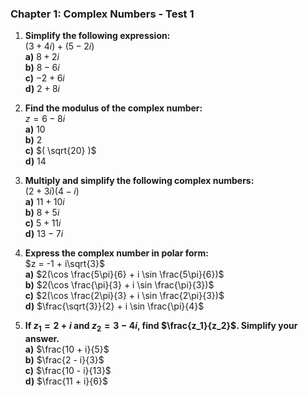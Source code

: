 ### Chapter 1: Complex Numbers - Test 1

1. **Simplify the following expression:**  
   $(3 + 4i) + (5 - 2i)$  \
   **a)** $8 + 2i$ \
   **b)** $8 - 6i$ \
   **c)** $-2 + 6i$ \
   **d)** $2 + 8i$
   
2. **Find the modulus of the complex number:**  
   $z = 6 - 8i$  \
   **a)** $10$ \
   **b)** $2$ \
   **c)** $( \sqrt{20} )$ \
   **d)** $14$ 

3. **Multiply and simplify the following complex numbers:**  
   $(2 + 3i)(4 - i)$  \
   **a)** $11 + 10i$ \
   **b)** $8 + 5i$ \
   **c)** $5 + 11i$ \
   **d)** $13 - 7i$ 

4. **Express the complex number in polar form:**  
   $z = -1 + i\sqrt{3}$  \
   **a)** $2(\cos \frac{5\pi}{6} + i \sin \frac{5\pi}{6})$ \
   **b)** $2(\cos \frac{\pi}{3} + i \sin \frac{\pi}{3})$ \
   **c)** $2(\cos \frac{2\pi}{3} + i \sin \frac{2\pi}{3})$ \
   **d)** $\frac{\sqrt{3}}{2} + i \sin \frac{\pi}{4}$ 

5. **If $z_1 = 2 + i$ and $z_2 = 3 - 4i$, find $\frac{z_1}{z_2}$. Simplify your answer.**  
   **a)** $\frac{10 + i}{5}$ \
   **b)** $\frac{2 - i}{3}$ \
   **c)** $\frac{10 - i}{13}$ \
   **d)** $\frac{11 + i}{6}$
